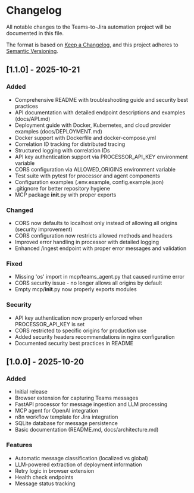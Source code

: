 # Changelog

All notable changes to the Teams-to-Jira automation project will be documented in this file.

The format is based on [Keep a Changelog](https://keepachangelog.com/en/1.0.0/),
and this project adheres to [Semantic Versioning](https://semver.org/spec/v2.0.0.html).

## [1.1.0] - 2025-10-21

### Added
- Comprehensive README with troubleshooting guide and security best practices
- API documentation with detailed endpoint descriptions and examples (docs/API.md)
- Deployment guide with Docker, Kubernetes, and cloud provider examples (docs/DEPLOYMENT.md)
- Docker support with Dockerfile and docker-compose.yml
- Correlation ID tracking for distributed tracing
- Structured logging with correlation IDs
- API key authentication support via PROCESSOR_API_KEY environment variable
- CORS configuration via ALLOWED_ORIGINS environment variable
- Test suite with pytest for processor and agent components
- Configuration examples (.env.example, config.example.json)
- .gitignore for better repository hygiene
- MCP package __init__.py with proper exports

### Changed
- CORS now defaults to localhost only instead of allowing all origins (security improvement)
- CORS configuration now restricts allowed methods and headers
- Improved error handling in processor with detailed logging
- Enhanced /ingest endpoint with proper error messages and validation

### Fixed
- Missing 'os' import in mcp/teams_agent.py that caused runtime error
- CORS security issue - no longer allows all origins by default
- Empty mcp/__init__.py now properly exports modules

### Security
- API key authentication now properly enforced when PROCESSOR_API_KEY is set
- CORS restricted to specific origins for production use
- Added security headers recommendations in nginx configuration
- Documented security best practices in README

## [1.0.0] - 2025-10-20

### Added
- Initial release
- Browser extension for capturing Teams messages
- FastAPI processor for message ingestion and LLM processing
- MCP agent for OpenAI integration
- n8n workflow template for Jira integration
- SQLite database for message persistence
- Basic documentation (README.md, docs/architecture.md)

### Features
- Automatic message classification (localized vs global)
- LLM-powered extraction of deployment information
- Retry logic in browser extension
- Health check endpoints
- Message status tracking
